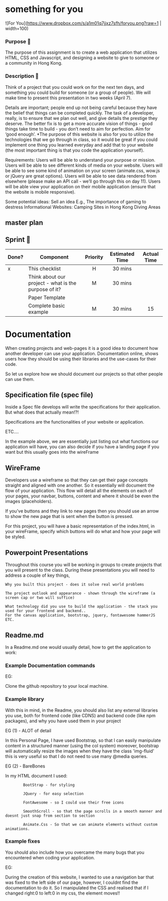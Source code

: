 # something for you

![For You](https://www.dropbox.com/s/a1m01q7jjxz7sfh/foryou.png?raw=1 | width=100)

### Purpose :bow:

The purpose of this assignment is to create a web application that utilizes HTML, CSS and Javascript, and designing a website to give to someone or a community in Hong Kong.

### Description :runner:

Think of a project that you could work on for the next ten days, and something you could build for someone (or a group of people). We will make time to present this presentation in two weeks (April 7).

Details are important; people end up not being careful because they have the belief that things can be completed quickly. The task of a developer, really, is to ensure that we plan out well, and give details the prestige they deserve. The better fix is to get a more accurate vision of things - good things take time to build - you don’t need to aim for perfection. Aim for ‘good enough’.
\*The purpose of this website is also for you to utilize the technologies that we go through in class, so it would be great if you could implement one thing you learned everyday and add that to your website (the most important thing is that you code the application yourself).

Requirements:
Users will be able to understand your purpose or mission.
Users will be able to see different kinds of media on your website.
Users will be able to see some kind of animation on your screen (animate.css, wow.js or jQuery are great options).
Users will be able to see data rendered from elsewhere (please make an API call - we’ll go through this on day 11).
Users will be able view your application on their mobile application (ensure that the website is mobile responsive).

Some potential ideas:
Sell an idea
E.g., The importance of gaming to destress
Informational Websites:
Camping Sites in Hong Kong
Diving Areas

## master plan

## Sprint :athletic_shoe:

| Done? | Component                                            | Priority | Estimated Time | Actual Time |
| ----- | ---------------------------------------------------- | :------: | :------------: | :---------: |
| x     | This checklist                                       |    H     |    30 mins     |             |
|       | Think about our project - what is the purpose of it? |    M     |    30 mins     |             |
|       | Paper Template                                       |          |                |             |
|       | Complete basic example                               |    M     |    30 mins     |     15      |

# Documentation

When creating projects and web-pages it is a good idea to document how another developer can use your application. Documentation online, shows users how they should be using their libraries and the use-cases for their code.

So let us explore how we should document our projects so that other people can use them.

## Specification file (spec file)

Inside a Spec file develops will write the specifications for their application. But what does that actually mean!?!

Specifications are the functionalities of your website or application.

ETC....

In the example above, we are essentially just listing out what functions our application will have, you can also decide if you have a landing page if you want but this usually goes into the wireFrame

## WireFrame

Developers use a wireframe so that they can get their page concepts straight and aligned with one another. So it essentially will document the flow of your application. This flow will detail all the elements on each of your pages, your navbar, buttons, content and where it should be even the images (placeholders).

If you've buttons and they link to new pages then you should use an arrow to show the new page that is sent when the button is pressed.

For this project, you will have a basic representation of the index.html, in your wireFrame, specify which buttons will do what and how your page will be styled.

## Powerpoint Presentations

Throughout this course you will be working in groups to create projects that you will present to the class. During these presentations you will need to address a couple of key things,

    Why you built this project - does it solve real world problems

    The project outlook and appearance - shown through the wireframe (a screen cap or two will suffice)

    What technology did you use to build the application - the stack you used for your frontend and backend..
    For the canvas application, bootstrap, jquery, fontawesome hammerJS ETC.

## Readme.md

In a Readme.md one would usually detail, how to get the application to work:

### Example Documentation commands

EG:

Clone the github repository to your local machine.

### Example library

With this in mind, in the Readme, you should also list any external libraries you use, both for frontend code (like CDNS) and backend code (like npm packages), and why you have used them in your project

EG (1) - ALOT of detail

In this Personal Page, I have used Bootstrap, so that I can easily manipulate content in a structured manner (using the col system) moreover, bootstrap will automatically resize the images when they have the class 'img-fluid' this is very useful so that I do not need to use many @media queries.

EG (2) - BareBones

In my HTML document I used:

            BootStrap - for styling

            JQuery - for easy selection

            FontAwesome - so I could use their free icons

            SmoothScroll - so that the page scrolls in a smooth manner and doesnt just snap from section to section

            Animate.Css - So that we can animate elements without custom animations.

### Example fixes

You should also include how you overcame the many bugs that you encountered when coding your application.

EG:

During the creation of this website, I wanted to use a navigation bar that was fixed to the left side of our page, however, I couldnt find the documentation to do it. So I manipulated the CSS and realised that if I changed right:0 to left:0 in my css, the element moves!!
